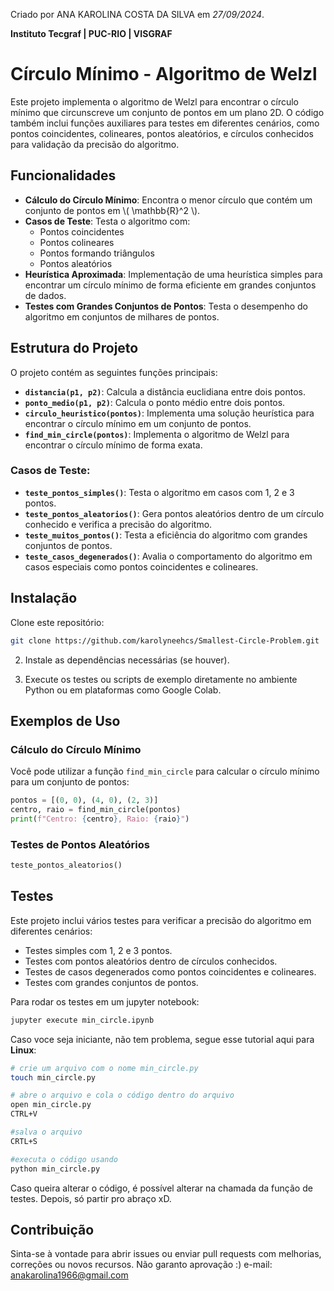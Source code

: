 Criado por ANA KAROLINA COSTA DA SILVA em *27/09/2024*.

**Instituto Tecgraf | PUC-RIO | VISGRAF**

# Círculo Mínimo - Algoritmo de Welzl

Este projeto implementa o algoritmo de Welzl para encontrar o círculo mínimo que circunscreve um conjunto de pontos em um plano 2D. O código também inclui funções auxiliares para testes em diferentes cenários, como pontos coincidentes, colineares, pontos aleatórios, e círculos conhecidos para validação da precisão do algoritmo.

## Funcionalidades

- **Cálculo do Círculo Mínimo**: Encontra o menor círculo que contém um conjunto de pontos em \\( \\mathbb{R}^2 \\).
- **Casos de Teste**: Testa o algoritmo com:
  - Pontos coincidentes
  - Pontos colineares
  - Pontos formando triângulos
  - Pontos aleatórios
- **Heurística Aproximada**: Implementação de uma heurística simples para encontrar um círculo mínimo de forma eficiente em grandes conjuntos de dados.
- **Testes com Grandes Conjuntos de Pontos**: Testa o desempenho do algoritmo em conjuntos de milhares de pontos.

## Estrutura do Projeto

O projeto contém as seguintes funções principais:

- **`distancia(p1, p2)`**: Calcula a distância euclidiana entre dois pontos.
- **`ponto_medio(p1, p2)`**: Calcula o ponto médio entre dois pontos.
- **`circulo_heuristico(pontos)`**: Implementa uma solução heurística para encontrar o círculo mínimo em um conjunto de pontos.
- **`find_min_circle(pontos)`**: Implementa o algoritmo de Welzl para encontrar o círculo mínimo de forma exata.

### Casos de Teste:

- **`teste_pontos_simples()`**: Testa o algoritmo em casos com 1, 2 e 3 pontos.
- **`teste_pontos_aleatorios()`**: Gera pontos aleatórios dentro de um círculo conhecido e verifica a precisão do algoritmo.
- **`teste_muitos_pontos()`**: Testa a eficiência do algoritmo com grandes conjuntos de pontos.
- **`teste_casos_degenerados()`**: Avalia o comportamento do algoritmo em casos especiais como pontos coincidentes e colineares.

## Instalação

Clone este repositório:

```bash
git clone https://github.com/karolyneehcs/Smallest-Circle-Problem.git
```
2. Instale as dependências necessárias (se houver).

3. Execute os testes ou scripts de exemplo diretamente no ambiente Python ou em plataformas como Google Colab.

## Exemplos de Uso

### Cálculo do Círculo Mínimo

Você pode utilizar a função `find_min_circle` para calcular o círculo mínimo para um conjunto de pontos:
```python
pontos = [(0, 0), (4, 0), (2, 3)]
centro, raio = find_min_circle(pontos)
print(f"Centro: {centro}, Raio: {raio}")
```

### Testes de Pontos Aleatórios

```python
teste_pontos_aleatorios()
```

## Testes

Este projeto inclui vários testes para verificar a precisão do algoritmo em diferentes cenários:

- Testes simples com 1, 2 e 3 pontos.
- Testes com pontos aleatórios dentro de círculos conhecidos.
- Testes de casos degenerados como pontos coincidentes e colineares.
- Testes com grandes conjuntos de pontos.

Para rodar os testes em um jupyter notebook:

```bash
jupyter execute min_circle.ipynb
```

Caso voce seja iniciante, não tem problema, segue esse tutorial aqui para **Linux**: 

```bash
# crie um arquivo com o nome min_circle.py
touch min_circle.py

# abre o arquivo e cola o código dentro do arquivo
open min_circle.py
CTRL+V

#salva o arquivo
CRTL+S

#executa o código usando
python min_circle.py
```

Caso queira alterar o código, é possível alterar na chamada da função de testes. Depois, só partir pro abraço xD. 

## Contribuição

Sinta-se à vontade para abrir issues ou enviar pull requests com melhorias, correções ou novos recursos. Não garanto aprovação :) 
e-mail: anakarolina1966@gmail.com
